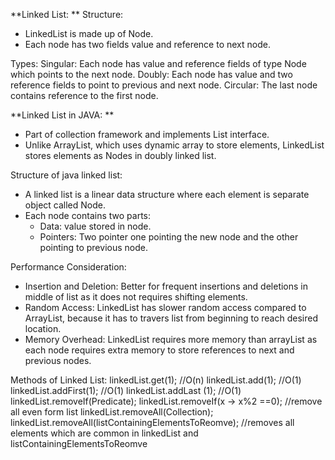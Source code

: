 **Linked List: **
Structure: 
* LinkedList is made up of Node.
* Each node has two fields value and reference to next node.

Types: 
    Singular: Each node has value and reference fields of type Node which points to the next node.
    Doubly: Each node has value and two reference fields to point to previous and next node.
    Circular: The last node contains reference to the first node.

**Linked List in JAVA: **
* Part of collection framework and implements List interface.
* Unlike ArrayList, which uses dynamic array to store elements, LinkedList stores elements as Nodes in doubly linked list.

Structure of java linked list:
* A linked list is a linear data structure where each element is separate object called Node.
* Each node contains two parts:
  * Data: value stored in node.
  * Pointers: Two pointer one pointing the new node and the other pointing to previous node.

Performance Consideration:

* Insertion and Deletion: Better for frequent insertions and deletions in middle of list as it does not requires shifting elements.
* Random Access: LinkedList has slower random access compared to ArrayList, because it has to travers list from beginning to reach desired location.
* Memory Overhead: LinkedList requires more memory than arrayList as each node requires extra memory to store references to next and previous nodes.

Methods of Linked List: 
    linkedList.get(1); //O(n)
    linkedList.add(1); //O(1)
    linkedList.addFirst(1); //O(1)
    linkedList.addLast  (1); //O(1)
    linkedList.removeIf(Predicate);
        linkedList.removeIf(x -> x%2 ==0); //remove all even form list
    linkedList.removeAll(Collection);
        linkedList.removeAll(listContainingElementsToReomve); //removes all elements which are common in linkedList and listContainingElementsToReomve  

